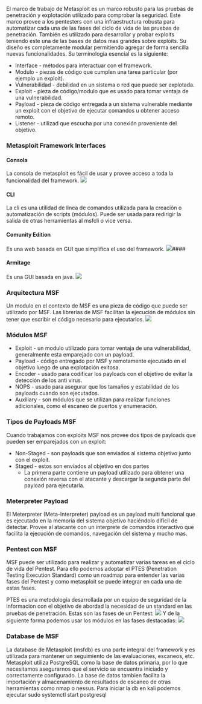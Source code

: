 El marco de trabajo de Metasploit es un marco robusto para las pruebas de penetración y explotación utilizado para comprobar la seguridad. Este marco provee a los pentesters con una infraestructura robusta para automatizar cada una de las fases del ciclo de vida de las pruebas de penetración.
También es utilizado para desarrollar y probar exploits teniendo este una de las bases de datos mas grandes sobre exploits.
Su diseño es completamente modular permitiendo agregar de forma sencilla nuevas funcionalidades.
Su terminología esencial es la siguiente:
- Interface - métodos para interactuar con el framework.
- Modulo - piezas de código que cumplen una tarea particular (por ejemplo un exploit).
- Vulnerabilidad - debilidad en un sistema o red que puede ser explotada.
- Exploit - pieza de código/modulo que es usado para tomar ventaja de una vulnerabilidad.
- Payload - pieza de código entregada a un sistema vulnerable mediante un exploit con el objetivo de ejecutar comandos u obtener acceso remoto.
- Listener - utilizad que escucha por una conexión proveniente del objetivo.

### Metasploit Framework Interfaces
#### Consola 
La consola de metasploit es fácil de usar y provee acceso a toda la funcionalidad del framework.
![](../../Images/Pasted%20image%2020231204111931.png)
#### CLI
La cli es una utilidad de linea de comandos utilizada para la creación o automatización de scripts (módulos).
Puede ser usada para redirigir la salida de otras herramientas al msfcli o vice versa.
#### Comunity Edition
Es una web basada en GUI que simplifica el uso del framework.
![](../../Images/Pasted%20image%2020231204112151.png)#### 
#### Armitage
Es una GUI basada en java.
![](../../Images/Pasted%20image%2020231204112232.png)

### Arquitectura MSF
Un modulo en el contexto de MSF es una pieza de código que puede ser utilizado por MSF.
Las librerías de MSF facilitan la ejecución de módulos sin tener que escribir el código necesario para ejecutarlos.
![](../../Images/Pasted%20image%2020231204112440.png)

### Módulos MSF
- Exploit - un modulo utilizado para tomar ventaja de una vulnerabilidad, generalmente esta emparejado con un payload.
- Payload - código entregado por MSF y remotamente ejecutado en el objetivo luego de una explotación exitosa.
- Encoder - usado para codificar los payloads con el objetivo de evitar la detección de los anti virus.
- NOPS - usado para asegurar que los tamaños y estabilidad de los payloads cuando son ejecutados.
- Auxiliary - son módulos que se utilizan para realizar funciones adicionales, como el escaneo de puertos y enumeración.

### Tipos de Payloads MSF
Cuando trabajamos con exploits MSF nos provee dos tipos de payloads que pueden ser emparejados con un exploit:
- Non-Staged - son payloads que son enviados al sistema objetivo junto con el exploit.
- Staged - estos son enviados al objetivo en dos partes
	- La primera parte contiene un payload utilizado para obtener una conexión reversa con el atacante y descargar la segunda parte del payload para ejecutarla.

### Meterpreter Payload
El Meterpreter (Meta-Interpreter) payload es un payload multi funcional que es ejecutado en la memoria del sistema objetivo haciéndolo difícil de detectar.
Provee al atacante con un interprete de comandos interactivo que facilita la ejecución de comandos, navegación del sistema y mucho mas.

### Pentest con MSF
MSF puede ser utilizado para realizar y automatizar varias tareas en el ciclo de vida del Pentest.
Para ello podemos adoptar el PTES (Penetration Testing Execution Standard) como un roadmap para entender las varias fases del Pentest y como metasploit se puede integrar en cada una de estas fases.

PTES es una metodología desarrollada por un equipo de seguridad de la informacion con el objetivo de abordad la necesidad de un standard en las pruebas de penetración.
Estas son las fases de un Pentest:
![](../../Images/Pasted%20image%2020231205110507.png)
Y de la siguiente forma podemos usar los módulos en las fases destacadas:
![](../../Images/Pasted%20image%2020231205110536.png)

### Database de MSF
La database de Metasploit (msfdb) es una parte integral del framework y es utilizada para mantener un seguimiento de las evaluaciones, escaneos, etc.
Metasploit utiliza PostgreSQL como la base de datos primaria, por lo que necesitamos asegurarnos que el servicio se encuentra iniciado y correctamente configurado.
La base de datos tambien facilita la importación y almacenamiento de resultados de escaneo de otras herramientas como nmap o nessus.
Para iniciar la db en kali podemos ejecutar
	sudo systemctl start postgresql